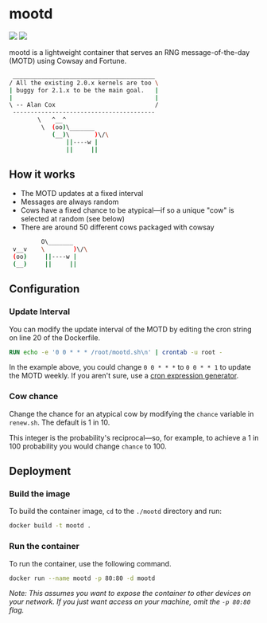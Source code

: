 # mootd

![](https://img.shields.io/badge/status-maintained-green) [![](https://img.shields.io/badge/release-v1.2.0:guenon-blue)](https://github.com/samcole8/mootd/releases/latest)

mootd is a lightweight container that serves an RNG message-of-the-day (MOTD) using Cowsay and Fortune.

```bash
 ________________________________________ 
/ All the existing 2.0.x kernels are too \
| buggy for 2.1.x to be the main goal.   |
|                                        |
\ -- Alan Cox                            /
 ---------------------------------------- 
        \   ^__^
         \  (oo)\_______
            (__)\       )\/\
                ||----w |
                ||     ||
```

## How it works

- The MOTD updates at a fixed interval
- Messages are always random
- Cows have a fixed chance to be atypical—if so a unique "cow" is selected at random (see below)
- There are around 50 different cows packaged with cowsay

```bash
         O\_______
 v__v    \        )\/\
 (oo)     ||----w |
 (__)     ||     ||  
```

## Configuration

### Update Interval

You can modify the update interval of the MOTD by editing the cron string on line 20 of the Dockerfile.

```Dockerfile
RUN echo -e '0 0 * * * /root/mootd.sh\n' | crontab -u root -
```

In the example above, you could change `0 0 * * *` to `0 0 * * 1` to update the MOTD weekly. If you aren't sure, use a [cron expression generator](https://crontab.guru/).

### Cow chance

Change the chance for an atypical cow by modifying the `chance` variable in `renew.sh`. The default is 1 in 10.

This integer is the probability's reciprocal—so, for example, to achieve a 1 in 100 probability you would change `chance` to 100.

## Deployment

### Build the image

To build the container image, `cd` to the `./mootd` directory and run:

```bash
docker build -t mootd .
```

### Run the container

To run the container, use the following command.

```bash
docker run --name mootd -p 80:80 -d mootd
```

*Note: This assumes you want to expose the container to other devices on your network. If you just want access on your machine, omit the `-p 80:80` flag.*
